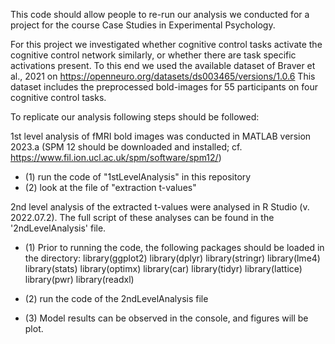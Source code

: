 This code should allow people to re-run our analysis we conducted for a project for the course Case Studies in Experimental Psychology.

For this project we investigated whether cognitive control tasks activate the cognitive control network similarly, or whether there are task specific activations present. 
To this end we used the available dataset of Braver et al., 2021 on https://openneuro.org/datasets/ds003465/versions/1.0.6
This dataset includes the preprocessed bold-images for 55 participants on four cognitive control tasks. 

To replicate our analysis following steps should be followed: 

1st level analysis of fMRI bold images was conducted in MATLAB version 2023.a (SPM 12 should be downloaded and installed; cf. https://www.fil.ion.ucl.ac.uk/spm/software/spm12/)

- (1) run the code of "1stLevelAnalysis" in this repository
- (2) look at the file of "extraction t-values"


2nd level analysis of the extracted t-values were analysed in R Studio (v. 2022.07.2). The full script of these analyses can be found in the '2ndLevelAnalysis' file. 
- (1) Prior to running the code, the following packages should be loaded in the directory:
library(ggplot2)
library(dplyr)
library(stringr)
library(lme4)
library(stats)
library(optimx)
library(car)
library(tidyr)
library(lattice)
library(pwr)
library(readxl)

- (2) run the code of the 2ndLevelAnalysis file
- (3) Model results can be observed in the console, and figures will be plot.

